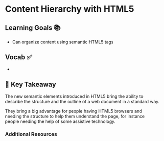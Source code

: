 # Content Hierarchy with HTML5


## Learning Goals 📚
- Can organize content using semantic HTML5 tags



## Vocab ✅
  -


## 🔑 Key Takeaway

The new semantic elements introduced in HTML5 bring the ability to describe the structure and the outline of a web document in a standard way.

They bring a big advantage for people having HTML5 browsers and needing the structure to help them understand the page, for instance people needing the help of some assistive technology.

### Additional Resources
